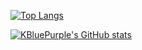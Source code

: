 [![Top Langs](https://github-readme-stats.vercel.app/api/top-langs/?username=KBluePurple&layout=compact)](https://github.com/anuraghazra/github-readme-stats)


[![KBluePurple's GitHub stats](https://github-readme-stats.vercel.app/api?username=KBluePurple)](https://github.com/anuraghazra/github-readme-stats)
